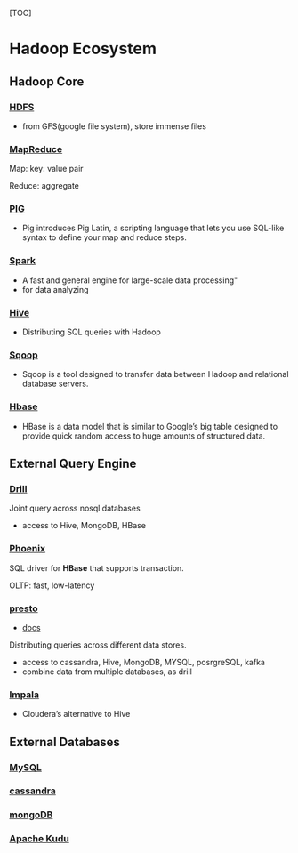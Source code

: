 [TOC] 

# Hadoop Ecosystem

## Hadoop Core

### [HDFS](https://www.tutorialspoint.com/hadoop/hadoop_hdfs_overview.htm)

- from GFS(google file system), store immense files

### [MapReduce](https://www.tutorialspoint.com/map_reduce/index.htm)

Map: key: value pair

Reduce: aggregate

### [PIG](https://www.tutorialspoint.com/apache_pig/pig_latin_basics.htm)

- Pig introduces Pig Latin, a scripting language that lets you use SQL-like syntax to define your map and reduce steps.

### [Spark]()

- A fast and general engine for large-scale data processing"
- for data analyzing 

### [Hive](https://www.tutorialspoint.com/hive/hive_quick_guide.htm)

- Distributing SQL queries with Hadoop

### [Sqoop](https://www.tutorialspoint.com/sqoop/index.htm)

- Sqoop is a tool designed to transfer data between Hadoop and relational database servers.

### [Hbase](https://www.tutorialspoint.com/hbase/index.htm)

- HBase is a data model that is similar to Google’s big table designed to provide quick random access to huge amounts of structured data.

## External Query Engine

### [Drill](https://drill.apache.org/docs/tutorials-introduction/)

Joint query across nosql databases

- access to Hive, MongoDB, HBase

### [Phoenix](https://phoenix.apache.org/)

SQL driver for **HBase** that supports transaction. 

OLTP: fast, low-latency

### [presto](https://www.tutorialspoint.com/apache_presto/index.htm)

- [docs](https://prestodb.io/docs/current/)

Distributing queries across different data stores.

- access to cassandra,  Hive, MongoDB, MYSQL, posrgreSQL, kafka
- combine data from multiple databases, as drill

### [Impala](https://www.tutorialspoint.com/impala/index.htm)

- Cloudera’s alternative to Hive

## External Databases

### [MySQL]()



### [cassandra]()



### [mongoDB]()



### [Apache Kudu](https://kudu.apache.org/docs/quickstart.html)

